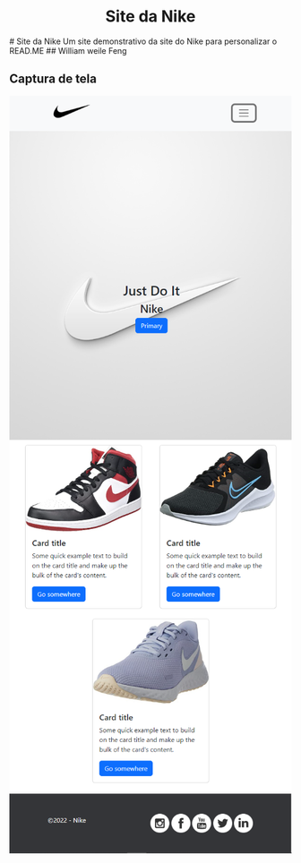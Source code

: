 <h1 align="center">Site da Nike</h1>
# Site da Nike
Um site demonstrativo da site do Nike para personalizar o READ.ME
## William weile Feng

## Captura de tela
![plot](img/nike1.png)
![plot](img/nike2.png)
![plot](img/footer.png)

